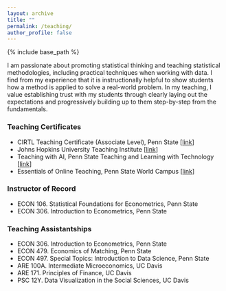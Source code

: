 ```yaml
---
layout: archive
title: ""
permalink: /teaching/
author_profile: false
---
```


{% include base_path %}

I am passionate about promoting statistical thinking and teaching statistical methodologies, including practical techniques when working with data. I find from my experience that it is instructionally helpful to show students how a method is applied to solve a real-world problem. In my teaching, I value establishing trust with my students through clearly laying out the expectations and progressively building up to them step-by-step from the fundamentals.


### Teaching Certificates
* CIRTL Teaching Certificate (Associate Level), Penn State [[link](https://drive.google.com/file/d/1GksbjR2dewiYzXwkZcVc75jHLiKK9Xtv/view?usp=drive_link)]
* Johns Hopkins University Teaching Institute [[link](https://drive.google.com/file/d/1NtEmOuhfymihpc-l6QZTiT1irdL8P0pS/view?usp=drive_link)]
* Teaching with AI, Penn State Teaching and Learning with Technology [[link](https://drive.google.com/file/d/1P_3CwPXz40xsEp6kZyVzND2MmgtJwxAO/view?usp=drive_link)]
* Essentials of Online Teaching, Penn State World Campus [[link](https://drive.google.com/file/d/10N3LlEUe3kKpa0vCVe5PuBn6nxqMIeLS/view?usp=drive_link)]

### Instructor of Record
* ECON 106. Statistical Foundations for Econometrics, Penn State
* ECON 306. Introduction to Econometrics, Penn State

### Teaching Assistantships
* ECON 306. Introduction to Econometrics, Penn State
* ECON 479. Economics of Matching, Penn State
* ECON 497. Special Topics: Introduction to Data Science, Penn State
* ARE 100A. Intermediate Microeconomics, UC Davis
* ARE 171. Principles of Finance, UC Davis
* PSC 12Y. Data Visualization in the Social Sciences, UC Davis
